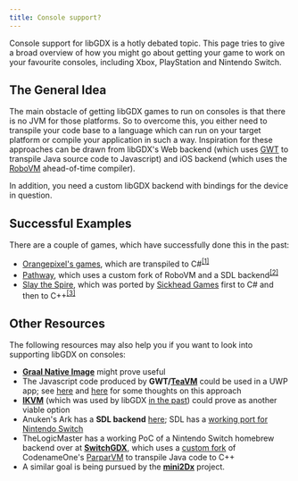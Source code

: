 ```yaml
---
title: Console support?
---
```

Console support for libGDX is a hotly debated topic. This page tries to give a broad overview of how you might go about getting your game to work on your favourite consoles, including Xbox, PlayStation and Nintendo Switch.

## The General Idea
The main obstacle of getting libGDX games to run on consoles is that there is no JVM for those platforms. So to overcome this, you either need to transpile your code base to a language which can run on your target platform or compile your application in such a way. Inspiration for these approaches can be drawn from libGDX's Web backend (which uses [GWT](https://www.gwtproject.org/) to transpile Java source code to Javascript) and iOS backend (which uses the [RoboVM](https://github.com/MobiVM/robovm) ahead-of-time compiler). 

In addition, you need a custom libGDX backend with bindings for the device in question.

## Successful Examples
There are a couple of games, which have successfully done this in the past:
- [Orangepixel's games](https://www.orangepixel.net/category/games/), which are transpiled to C#<sup><a href="https://cdn.discordapp.com/attachments/348229413785305089/1154868391887245332/image.png">[1]</a></sup> 
- [Pathway](https://store.steampowered.com/app/546430/Pathway/), which uses a custom fork of RoboVM and a SDL backend<sup><a href="https://www.reddit.com/r/NintendoSwitch/comments/npx21u/comment/h07ls1u/">[2]</a></sup>
- [Slay the Spire](https://store.steampowered.com/app/646570/Slay_the_Spire/), which was ported by [Sickhead Games](https://www.sickhead.com/) first to C# and then to C++<sup><a href="https://pbs.twimg.com/media/ETkH_QvXkAAD2N7?format=png">[3]</a></sup>

## Other Resources
The following resources may also help you if you want to look into supporting libGDX on consoles:
- **[Graal Native Image](https://www.graalvm.org/22.0/reference-manual/native-image/)** might prove useful
-  The Javascript code produced by **GWT/[TeaVM](/roadmap/#teavm)** could be used in a UWP app; see [here](https://web.archive.org/web/20200428040905/https://www.badlogicgames.com/forum/viewtopic.php?f=17&t=14766) and [here](https://github.com/libgdx/libgdx/issues/5330) for some thoughts on this approach
- **[IKVM](https://github.com/ikvm-revived/ikvm)** (which was used by libGDX [in the past](https://code.google.com/archive/p/libgdx/wikis/IOSWIP.wiki)) could prove as another viable option
- Anuken's Ark has a **SDL backend** [here](https://github.com/Anuken/Arc/tree/master/backends/backend-sdl); SDL has a [working port for Nintendo Switch](https://wiki.libsdl.org/Installation#nintendo_switch)
- TheLogicMaster has a working PoC of a Nintendo Switch homebrew backend over at **[SwitchGDX](https://github.com/TheLogicMaster/SwitchGDX)**, which uses a [custom fork](https://github.com/TheLogicMaster/clearwing-vm) of CodenameOne's [ParparVM](https://github.com/codenameone/CodenameOne/tree/master/vm) to transpile Java code to C++
- A similar goal is being pursued by the **[mini2Dx](https://github.com/mini2Dx/mini2Dx)** project.
